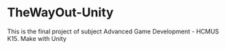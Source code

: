 # TheWayOut-Unity
This is the final project of subject Advanced Game Development - HCMUS K15. Make with Unity
